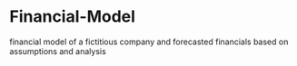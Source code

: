 # Financial-Model
financial model of a fictitious company and forecasted financials based on assumptions and analysis

